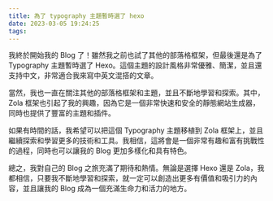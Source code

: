 ```yaml
---
title: 為了 typography 主題暫時選了 hexo
date: 2023-03-05 19:24:25
tags:
---
```

我終於開始我的 Blog 了！雖然我之前也試了其他的部落格框架，但最後還是為了 Typography 主題暫時選了 Hexo。這個主題的設計風格非常優雅、簡潔，並且還支持中文，非常適合我來寫中英文混搭的文章。

當然，我也一直在關注其他的部落格框架和主題，並且不斷地學習和探索。其中，Zola 框架也引起了我的興趣，因為它是一個非常快速和安全的靜態網站生成器，同時也提供了豐富的主題和插件。

如果有時間的話，我希望可以把這個 Typography 主題移植到 Zola 框架上，並且繼續探索和學習更多的技術和工具。我相信，這將會是一個非常有趣和富有挑戰性的過程，同時也可以讓我的 Blog 更加多樣化和具有特色。

總之，我對自己的 Blog 之旅充滿了期待和熱情。無論是選擇 Hexo 還是 Zola，我都相信，只要我不斷地學習和探索，就一定可以創造出更多有價值和吸引力的內容，並且讓我的 Blog 成為一個充滿生命力和活力的地方。
